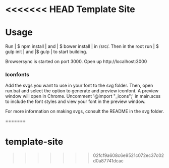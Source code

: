 <<<<<<< HEAD
Template Site
===========

# Usage
Run | $ npm install | and | $ bower install | in /src/. Then in the root run | $ gulp init |  and |$ gulp | to start building.

Browsersync is started on port 3000. Open up http://localhost:3000


### Iconfonts
Add the svgs you want to use in your font to the svg folder. Then, open run.bat and select the option to generate and preview iconfont.  A preview window will open in Chrome.  Uncomment '@import "_icons";' in main.scss to include the font styles and view your font in the preview window.

For more information on making svgs, consult the README in the svg folder.

=======
# template-site
>>>>>>> 02fcf9a608c6e9521c072ec37c02d0a87741dcac
